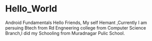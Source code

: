# Hello_World
Android Fundamentals
Hello Friends, My self Hemant ,Currently I am persuing Btech from Rd Engneering college from Computer Science Branch,I did my Schooling from Muradnagar Pulic School.

